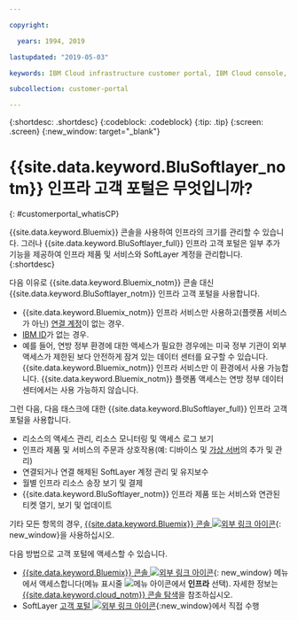```yaml
---

copyright:

  years: 1994, 2019

lastupdated: "2019-05-03"

keywords: IBM Cloud infrastructure customer portal, IBM Cloud console, IBM Cloud infrastructure customer

subcollection: customer-portal

---
```


{:shortdesc: .shortdesc}
{:codeblock: .codeblock}
{:tip: .tip}
{:screen: .screen}
{:new_window: target="_blank"}


# {{site.data.keyword.BluSoftlayer_notm}} 인프라 고객 포털은 무엇입니까?
{: #customerportal_whatisCP}

{{site.data.keyword.Bluemix}} 콘솔을 사용하여 인프라의 크기를 관리할 수 있습니다. 그러나 {{site.data.keyword.BluSoftlayer_full}} 인프라 고객 포털은 일부 추가 기능을 제공하여 인프라 제품 및 서비스와 SoftLayer 계정을 관리합니다.
{:shortdesc}

다음 이유로 {{site.data.keyword.Bluemix_notm}} 콘솔 대신 {{site.data.keyword.BluSoftlayer_notm}} 인프라 고객 포털을 사용합니다.
  * {{site.data.keyword.Bluemix_notm}} 인프라 서비스만 사용하고(플랫폼 서비스가 아닌) [연결 계정](/docs/account?topic=account-unifyingaccounts#link_user_account)이 없는 경우.
  * [IBM ID](/docs/account?topic=account-unifyingaccounts#switchtoIBMid)가 없는 경우.
  * 예를 들어, 연방 정부 환경에 대한 액세스가 필요한 경우에는 미국 정부 기관이 외부 액세스가 제한된 보다 안전하게 잠겨 있는 데이터 센터를 요구할 수 있습니다. {{site.data.keyword.Bluemix_notm}} 인프라 서비스만 이 환경에서 사용 가능합니다. {{site.data.keyword.Bluemix_notm}} 플랫폼 액세스는 연방 정부 데이터 센터에서는 사용 가능하지 않습니다.

그런 다음, 다음 태스크에 대한 {{site.data.keyword.BluSoftlayer_full}} 인프라 고객 포털을 사용합니다.
  * 리소스의 액세스 관리, 리소스 모니터링 및 액세스 로그 보기
  * 인프라 제품 및 서비스의 주문과 상호작용(예: 디바이스 및 [가상 서버](/docs/vsi?topic=virtual-servers-getting-started-tutorial#getting-started-tutorial)의 추가 및 관리)
  * 연결되거나 연결 해제된 SoftLayer 계정 관리 및 유지보수
  * 월별 인프라 리소스 송장 보기 및 결제
  * {{site.data.keyword.BluSoftlayer_notm}} 인프라 제품 또는 서비스와 연관된 티켓 열기, 보기 및 업데이트

기타 모든 항목의 경우, [{{site.data.keyword.Bluemix}} 콘솔 ![외부 링크 아이콘](../icons/launch-glyph.svg)](https://cloud.ibm.com){: new_window}을 사용하십시오.

다음 방법으로 고객 포털에 액세스할 수 있습니다.
* [{{site.data.keyword.Bluemix}} 콘솔 ![외부 링크 아이콘](../icons/launch-glyph.svg)](https://cloud.ibm.com){: new_window} 메뉴에서 액세스합니다(메뉴 표시줄 ![메뉴 아이콘](../icons/icon_hamburger.svg)에서 **인프라** 선택). 자세한 정보는 [{{site.data.keyword.cloud_notm}} 콘솔 탐색](/docs/overview?topic=overview-ui#ui)을 참조하십시오.
* SoftLayer [고객 포털 ![외부 링크 아이콘](../icons/launch-glyph.svg)](https://control.softlayer.com/){:new_window}에서 직접 수행
